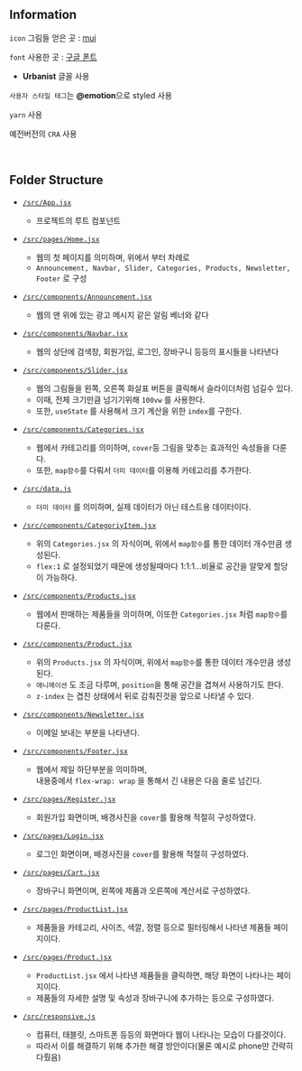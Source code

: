 ## Information

`icon` 그림들 얻은 곳 : [mui](https://mui.com/material-ui/material-icons/)

`font` 사용한 곳 : [구글 폰트](https://fonts.google.com/specimen/Urbanist)

* **Urbanist** 글꼴 사용

`사용자 스타일 태그`는 **@emotion**으로 styled 사용

`yarn` 사용

예전버전의 `CRA` 사용

<br>

## Folder Structure

* [`/src/App.jsx`](./src/App.jsx)
  * 프로젝트의 루트 컴포넌트
* [`/src/pages/Home.jsx`](./src/pages/Home.jsx)
  * 웹의 첫 페이지를 의미하며, 위에서 부터 차례로
  * `Announcement, Navbar, Slider, Categories, Products, Newsletter, Footer` 로 구성
* [`/src/components/Announcement.jsx`](./src/components/Announcement.jsx)
  * 웹의 맨 위에 있는 광고 메시지 같은 알림 베너와 같다
* [`/src/components/Navbar.jsx`](./src/components/Navbar.jsx)
  * 웹의 상단에 검색창, 회원가입, 로그인, 장바구니 등등의 표시들을 나타낸다
* [`/src/components/Slider.jsx`](./src/components/Slider.jsx)
  * 웹의 그림들을 왼쪽, 오른쪽 화살표 버튼을 클릭해서 슬라이더처럼 넘길수 있다.
  * 이때, 전체 크기만큼 넘기기위해 `100vw` 를 사용한다.
  * 또한, `useState` 를 사용해서 크기 계산을 위한 `index`를 구한다.
* [`/src/components/Categories.jsx`](./src/components/Categories.jsx)
  * 웹에서 카테고리를 의미하며, `cover`등 그림을 맞추는 효과적인 속성들을 다룬다.
  * 또한, `map함수`를 다뤄서 `더미 데이터`를 이용해 카테고리를 추가한다.
* [`/src/data.js`](./src/data.js)
  * `더미 데이터` 를 의미하며, 실제 데이터가 아닌 테스트용 데이터이다.
* [`/src/components/CategoriyItem.jsx`](./src/components/CategoriyItem.jsx)
  * 위의 `Categories.jsx` 의 자식이며, 위에서 `map함수`를 통한 데이터 개수만큼 생성된다.
  * `flex:1` 로 설정되었기 때문에 생성될때마다 1:1:1...비율로 공간을 알맞게 할당이 가능하다.
* [`/src/components/Products.jsx`](./src/components/Products.jsx)
  * 웹에서 판매하는 제품들을 의미하며, 이또한 `Categories.jsx` 처럼 `map함수`를 다룬다.
* [`/src/components/Product.jsx`](./src/components/Product.jsx)
  * 위의 `Products.jsx` 의 자식이며, 위에서 `map함수`를 통한 데이터 개수만큼 생성된다.
  * `애니메이션` 도 조금 다루며, `position`을 통해 공간을 겹쳐서 사용하기도 한다.
  * `z-index` 는 겹친 상태에서 뒤로 감춰진것을 앞으로 나타낼 수 있다. 

* [`/src/components/Newsletter.jsx`](./src/components/Newsletter.jsx)
  * 이메일 보내는 부분을 나타낸다.
* [`/src/components/Footer.jsx`](./src/components/Footer.jsx)
  * 웹에서 제일 하단부분을 의미하며,  
    내용중에서 `flex-wrap: wrap` 을 통해서 긴 내용은 다음 줄로 넘긴다.
* [`/src/pages/Register.jsx`](./src/pages/Register.jsx)
  * 회원가입 화면이며, 배경사진을 `cover`를 활용해 적절히 구성하였다.
* [`/src/pages/Login.jsx`](./src/pages/Login.jsx)
  * 로그인 화면이며, 배경사진을 `cover`를 활용해 적절히 구성하였다.
* [`/src/pages/Cart.jsx`](./src/pages/Cart.jsx)
  * 장바구니 화면이며, 왼쪽에 제품과 오른쪽에 계산서로 구성하였다.
* [`/src/pages/ProductList.jsx`](./src/pages/ProductList.jsx)
  * 제품들을 카테고리, 사이즈, 색깔, 정렬 등으로 필터링해서 나타낸 제품들 페이지이다.
* [`/src/pages/Product.jsx`](./src/pages/Product.jsx)
  * `ProductList.jsx` 에서 나타낸 제품들을 클릭하면, 해당 화면이 나타나는 페이지이다.
  * 제품들의 자세한 설명 및 속성과 장바구니에 추가하는 등으로 구성하였다.
* [`/src/responsive.js`](./src/responsive.js)
  * 컴퓨터, 태블릿, 스마트폰 등등의 화면마다 웹이 나타나는 모습이 다를것이다.
  * 따라서 이를 해결하기 위해 추가한 해결 방안이다(물론 예시로 phone만 간략히 다뤘음)







